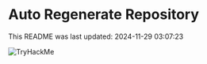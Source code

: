 # Auto Regenerate Repository

This README was last updated: 2024-11-29 03:07:23

 ![TryHackMe](https://tryhackme.com/badge/533634)
